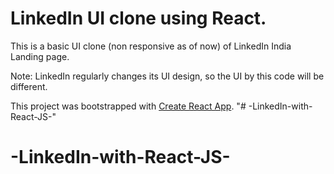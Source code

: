 # LinkedIn UI clone using React.

This is a basic UI clone (non responsive as of now) of LinkedIn India Landing page. 

Note: LinkedIn regularly changes its UI design, so the UI by this code will be different.

This project was bootstrapped with [Create React App](https://github.com/facebook/create-react-app).
"# -LinkedIn-with-React-JS-" 
# -LinkedIn-with-React-JS-
